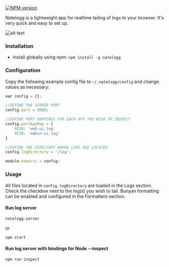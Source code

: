 [![NPM version](https://img.shields.io/npm/v/natelogg.svg)](https://www.npmjs.com/package/natelogg)

Natelogg is a lightweight app for realtime tailing of logs to your browser. It's very quick and easy to set up.

![alt text](screenshots/screenshot.png "Interface")

### Installation

- Install globally using npm: `npm install -g natelogg`

### Configuration

Copy the following example config file to `~/.natelogg/config` and change values as necessary:

```javascript
var config = {};

//DEFINE THE SERVER PORT
config.port = 9000;

//DEFINE PORT MAPPINGS FOR EACH APP YOU WISH TO INSPECT
config.portAppMap = {
    9229: 'web-ui.log'
    9230: 'admin-ui.log'
}

//DEFINE THE DIRECTORY WHERE LOGS ARE LOCATED
config.logDirectory = '/log';

module.exports = config;
```

### Usage

All files located in `config.logDirectory` are loaded in the Logs section. Check the checkbox next to the log(s) you wish to tail. Bunyan formatting can be enabled and configured in the Formatters section.

#### Run log server
```
natelogg-server
```

or

```
npm start
```

#### Run log server with bindings for Node --inspect
```
npm run inspect
```
